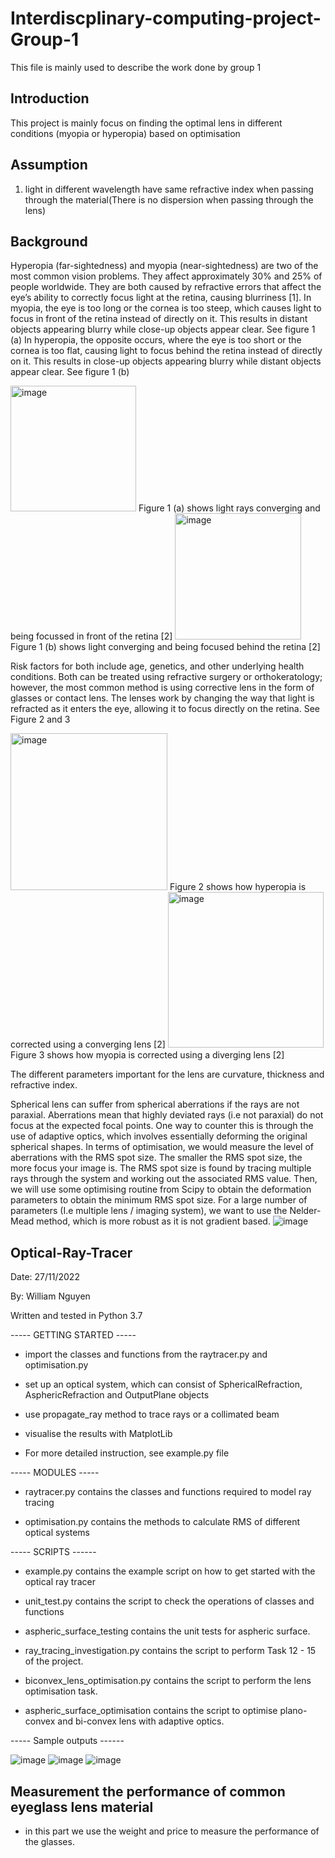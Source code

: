 # Interdiscplinary-computing-project-Group-1
This file is mainly used to describe the work done by group 1
## Introduction
This project is mainly focus on finding the optimal lens in different conditions (myopia or hyperopia) based on optimisation

## Assumption
1. light in different wavelength have same refractive index when passing through the material(There is no dispersion when passing through the lens)

## Background

Hyperopia (far-sightedness) and myopia (near-sightedness) are two of the most common vision problems. They affect approximately 30% and 25% of people worldwide. They are both caused by refractive errors that affect the eye’s ability to correctly focus light at the retina, causing blurriness [1]. 
In myopia, the eye is too long or the cornea is too steep, which causes light to focus in front of the retina instead of directly on it. This results in distant objects appearing blurry while close-up objects appear clear. See figure 1 (a)
In hyperopia, the opposite occurs, where the eye is too short or the cornea is too flat, causing light to focus behind the retina instead of directly on it. This results in close-up objects appearing blurry while distant objects appear clear. See figure 1 (b)

<img width="201" alt="image" src="https://user-images.githubusercontent.com/124576025/224732571-17949069-9340-4fe8-9e60-039f44c63863.png">
Figure 1 (a) shows light rays converging and being focussed in front of the retina [2]

<img width="202" alt="image" src="https://user-images.githubusercontent.com/124576025/224732044-551e80df-1fa1-4161-bc7a-ce438433c88e.png">
Figure 1 (b) shows light converging and being focused behind the retina [2]


Risk factors for both include age, genetics, and other underlying health conditions. Both can be treated using refractive surgery or orthokeratology; however, the most common method is using corrective lens in the form of glasses or contact lens. The lenses work by changing the way that light is refracted as it enters the eye, allowing it to focus directly on the retina. See Figure 2 and 3

 <img width="251" alt="image" src="https://user-images.githubusercontent.com/124576025/224732127-ebd3fc2a-5814-4ab2-95bb-eda8056f6b09.png">
Figure 2 shows how hyperopia is corrected using a converging lens [2]

<img width="249" alt="image" src="https://user-images.githubusercontent.com/124576025/224732185-53668852-ffb2-4165-be48-e9af74688d53.png">
Figure 3 shows how myopia is corrected using a diverging lens [2]

The different parameters important for the lens are curvature, thickness and refractive index. 

Spherical lens can suffer from spherical aberrations if the rays are not paraxial. Aberrations mean that highly deviated rays (i.e not paraxial) do not focus at the expected focal points. One way to counter this is through the use of adaptive optics, which involves essentially deforming the original spherical shapes. In terms of optimisation, we would measure the level of aberrations with the RMS spot size. The smaller the RMS spot size, the more focus your image is. The RMS spot size is found by tracing multiple rays through the system and working out the associated RMS value. Then, we will use some optimising routine from Scipy to obtain the deformation parameters to obtain the minimum RMS spot size. For a large number of parameters (I.e multiple lens / imaging system), we want to use the Nelder-Mead method, which is more robust as it is not gradient based. 
![image](https://user-images.githubusercontent.com/124576025/224731829-c6953877-4412-4b6c-aacd-aacef02b4073.png)



## Optical-Ray-Tracer

Date: 27/11/2022

By: William Nguyen

Written and tested in Python 3.7

----- GETTING STARTED -----

- import the classes and functions from the raytracer.py and optimisation.py

- set up an optical system, which can consist of SphericalRefraction, AsphericRefraction and OutputPlane objects 

- use propagate_ray method to trace rays or a collimated beam

- visualise the results with MatplotLib 

- For more detailed instruction, see example.py file 


----- MODULES -----

- raytracer.py contains the classes and functions required to model ray tracing

- optimisation.py contains the methods to calculate RMS of different optical systems  


----- SCRIPTS ------

- example.py contains the example script on how to get started with the optical ray tracer

- unit_test.py contains the script to check the operations of classes and functions

- aspheric_surface_testing contains the unit tests for aspheric surface. 

- ray_tracing_investigation.py contains the script to perform Task 12 - 15 of the project.

- biconvex_lens_optimisation.py contains the script to perform the lens optimisation task. 

- aspheric_surface_optimisation contains the script to optimise plano-convex and bi-convex lens with adaptive optics. 

----- Sample outputs ------

![image](https://user-images.githubusercontent.com/108578700/219814286-fde14aa4-b052-422d-815a-0b13db0174c9.png)
![image](https://user-images.githubusercontent.com/108578700/219814376-fd9c6e48-d803-4039-8b86-1ca779cd57b5.png)
![image](https://user-images.githubusercontent.com/108578700/219814409-d29f64f4-7025-4257-bdd6-0b04eeb177af.png)


## Measurement the performance of common eyeglass lens material 
- in this part we use the weight and price to measure the performance of the glasses. 
